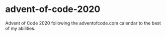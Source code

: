 # advent-of-code-2020
Advent of Code 2020 following the adventofcode.com calendar to the best of my abilities.
